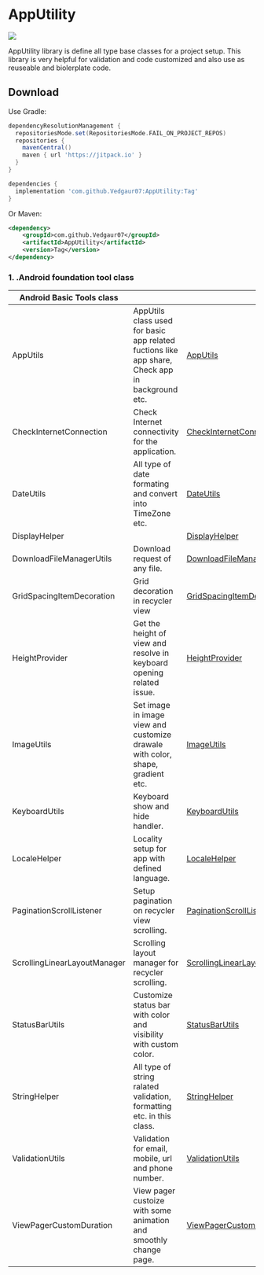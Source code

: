 AppUtility
=====

[![](https://jitpack.io/v/Vedgaur07/AppUtility.svg)](https://jitpack.io/#Vedgaur07/AppUtility)

AppUtility library is define all type base classes for a project setup. This library is very helpful for validation and code customized and also use as reuseable and biolerplate code.

Download
--------

Use Gradle:

```gradle
dependencyResolutionManagement {
  repositoriesMode.set(RepositoriesMode.FAIL_ON_PROJECT_REPOS)
  repositories {
    mavenCentral()
    maven { url 'https://jitpack.io' }
  }
}

dependencies {
  implementation 'com.github.Vedgaur07:AppUtility:Tag'
}
```

Or Maven:

```xml
<dependency>
    <groupId>com.github.Vedgaur07</groupId>
    <artifactId>AppUtility</artifactId>
    <version>Tag</version>
</dependency>
```


### 1. .Android foundation tool class

| Android Basic Tools class |                                                                |     |     |
| ------------------ | -------------------------------------------------------------- | --- | --- |
| AppUtils          | AppUtils class used for basic app related fuctions like app share, Check app in background etc. |  [AppUtils][1]   |     |
| CheckInternetConnection              | Check Internet connectivity for the application. |   [CheckInternetConnection][2]   |     |
| DateUtils              | All type of date formating and convert into TimeZone etc. |   [DateUtils][3]   |     |
| DisplayHelper              |  |   [DisplayHelper][4]   |     |
| DownloadFileManagerUtils              | Download request of any file. |   [DownloadFileManagerUtils][5]   |     |
| GridSpacingItemDecoration              | Grid decoration in recycler view |   [GridSpacingItemDecoration][6]   |     |
| HeightProvider              | Get the height of view and resolve in keyboard opening related issue. |   [HeightProvider][7]   |     |
| ImageUtils              | Set image in image view and customize drawale with color, shape, gradient etc. |   [ImageUtils][8]   |     |
| KeyboardUtils              | Keyboard show and hide handler. |   [KeyboardUtils][9]   |     |
| LocaleHelper              | Locality setup for app with defined language. |   [LocaleHelper][10]   |     |
| PaginationScrollListener              | Setup pagination on recycler view scrolling. |   [PaginationScrollListener][11]   |     |
| ScrollingLinearLayoutManager              | Scrolling layout manager for recycler scrolling. |   [ScrollingLinearLayoutManager][12]   |     |
| StatusBarUtils              | Customize status bar with color and visibility with custom color. |   [StatusBarUtils][13]   |     |
| StringHelper              | All type of string ralated validation, formatting etc. in this class. |   [StringHelper][14]   |     |
| ValidationUtils              | Validation for email, mobile, url and phone number. |   [ValidationUtils][16]   |     |
| ViewPagerCustomDuration              | View pager custoize with some animation and smoothly change page. |   [ViewPagerCustomDuration][17]   |     |



[1]:https://github.com/Vedgaur07/AppUtility/blob/master/AppUtilityLibrary/src/main/java/com/android/apputilitylibrary/utils/AppUtils.java
[2]:https://github.com/Vedgaur07/AppUtility/blob/master/AppUtilityLibrary/src/main/java/com/android/apputilitylibrary/utils/CheckInternetConnection.java
[3]:https://github.com/Vedgaur07/AppUtility/blob/master/AppUtilityLibrary/src/main/java/com/android/apputilitylibrary/utils/DateUtils.java
[4]:https://github.com/Vedgaur07/AppUtility/blob/master/AppUtilityLibrary/src/main/java/com/android/apputilitylibrary/utils/DisplayHelper.java
[5]:https://github.com/Vedgaur07/AppUtility/blob/master/AppUtilityLibrary/src/main/java/com/android/apputilitylibrary/utils/DownloadFileManagerUtils.java
[6]:https://github.com/Vedgaur07/AppUtility/blob/master/AppUtilityLibrary/src/main/java/com/android/apputilitylibrary/utils/GridSpacingItemDecoration.java
[7]:https://github.com/Vedgaur07/AppUtility/blob/master/AppUtilityLibrary/src/main/java/com/android/apputilitylibrary/utils/HeightProvider.java
[8]:https://github.com/Vedgaur07/AppUtility/blob/master/AppUtilityLibrary/src/main/java/com/android/apputilitylibrary/utils/ImageUtils.java
[9]:https://github.com/Vedgaur07/AppUtility/blob/master/AppUtilityLibrary/src/main/java/com/android/apputilitylibrary/utils/KeyboardUtils.java
[10]:https://github.com/Vedgaur07/AppUtility/blob/master/AppUtilityLibrary/src/main/java/com/android/apputilitylibrary/utils/LocaleHelper.java
[11]:https://github.com/Vedgaur07/AppUtility/blob/master/AppUtilityLibrary/src/main/java/com/android/apputilitylibrary/utils/PaginationScrollListener.java
[12]:https://github.com/Vedgaur07/AppUtility/blob/master/AppUtilityLibrary/src/main/java/com/android/apputilitylibrary/utils/ScrollingLinearLayoutManager.java
[13]:https://github.com/Vedgaur07/AppUtility/blob/master/AppUtilityLibrary/src/main/java/com/android/apputilitylibrary/utils/StatusBarUtils.java
[14]:https://github.com/Vedgaur07/AppUtility/blob/master/AppUtilityLibrary/src/main/java/com/android/apputilitylibrary/utils/StringHelper.java
[15]:https://github.com/Vedgaur07/AppUtility/blob/master/AppUtilityLibrary/src/main/java/com/android/apputilitylibrary/utils/TextUtils.java
[16]:https://github.com/Vedgaur07/AppUtility/blob/master/AppUtilityLibrary/src/main/java/com/android/apputilitylibrary/utils/ValidationUtils.java
[17]:https://github.com/Vedgaur07/AppUtility/blob/master/AppUtilityLibrary/src/main/java/com/android/apputilitylibrary/utils/ViewPagerCustomDuration.java
